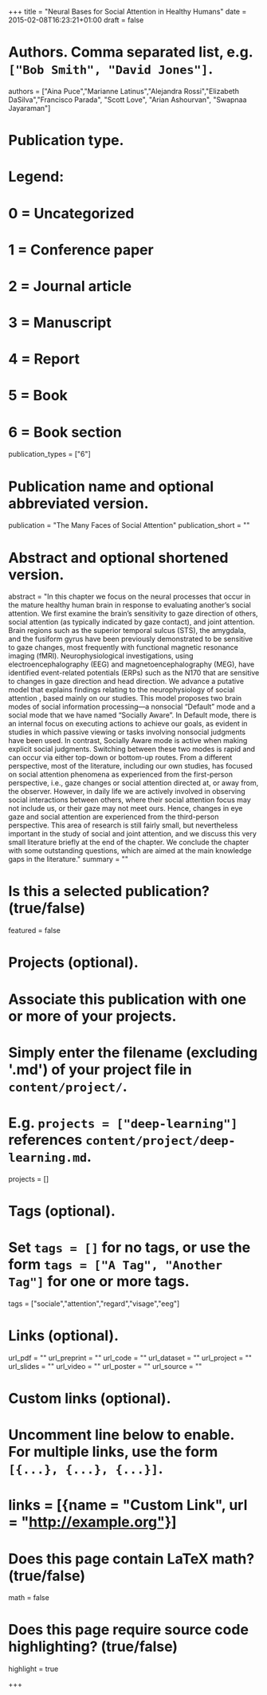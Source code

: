 +++
title = "Neural Bases for Social Attention in Healthy Humans"
date = 2015-02-08T16:23:21+01:00
draft = false

# Authors. Comma separated list, e.g. `["Bob Smith", "David Jones"]`.
authors = ["Aina Puce","Marianne Latinus","Alejandra Rossi","Elizabeth DaSilva","Francisco Parada", "Scott Love", "Arian Ashourvan", "Swapnaa Jayaraman"]

# Publication type.
# Legend:
# 0 = Uncategorized
# 1 = Conference paper
# 2 = Journal article
# 3 = Manuscript
# 4 = Report
# 5 = Book
# 6 = Book section
publication_types = ["6"]

# Publication name and optional abbreviated version.
publication = "The Many Faces of Social Attention"
publication_short = ""

# Abstract and optional shortened version.
abstract = "In this chapter we focus on the neural processes that occur in the mature healthy human brain in response to evaluating another’s social attention. We first examine the brain’s sensitivity to gaze direction of others, social attention (as typically indicated by gaze contact), and joint attention. Brain regions such as the superior temporal sulcus (STS), the amygdala, and the fusiform gyrus have been previously demonstrated to be sensitive to gaze changes, most frequently with functional magnetic resonance imaging (fMRI). Neurophysiological investigations, using electroencephalography (EEG) and magnetoencephalography (MEG), have identified event-related potentials (ERPs) such as the N170 that are sensitive to changes in gaze direction and head direction. We advance a putative model that explains findings relating to the neurophysiology of social attention , based mainly on our studies. This model proposes two brain modes of social information processing—a nonsocial “Default” mode and a social mode that we have named “Socially Aware”. In Default mode, there is an internal focus on executing actions to achieve our goals, as evident in studies in which passive viewing or tasks involving nonsocial judgments have been used. In contrast, Socially Aware mode is active when making explicit social judgments. Switching between these two modes is rapid and can occur via either top-down or bottom-up routes. From a different perspective, most of the literature, including our own studies, has focused on social attention phenomena as experienced from the first-person perspective, i.e., gaze changes or social attention directed at, or away from, the observer. However, in daily life we are actively involved in observing social interactions between others, where their social attention focus may not include us, or their gaze may not meet ours. Hence, changes in eye gaze and social attention are experienced from the third-person perspective. This area of research is still fairly small, but nevertheless important in the study of social and joint attention, and we discuss this very small literature briefly at the end of the chapter. We conclude the chapter with some outstanding questions, which are aimed at the main knowledge gaps in the literature."
summary = ""


# Is this a selected publication? (true/false)
featured = false

# Projects (optional).
#   Associate this publication with one or more of your projects.
#   Simply enter the filename (excluding '.md') of your project file in `content/project/`.
#   E.g. `projects = ["deep-learning"]` references `content/project/deep-learning.md`.
projects = []

# Tags (optional).
#   Set `tags = []` for no tags, or use the form `tags = ["A Tag", "Another Tag"]` for one or more tags.
tags = ["sociale","attention","regard","visage","eeg"]

# Links (optional).
url_pdf = ""
url_preprint = ""
url_code = ""
url_dataset = ""
url_project = ""
url_slides = ""
url_video = ""
url_poster = ""
url_source = ""

# Custom links (optional).
#   Uncomment line below to enable. For multiple links, use the form `[{...}, {...}, {...}]`.
# links = [{name = "Custom Link", url = "http://example.org"}]

# Does this page contain LaTeX math? (true/false)
math = false

# Does this page require source code highlighting? (true/false)
highlight = true

+++
